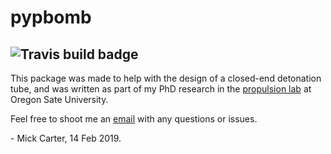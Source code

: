 # pypbomb
![Travis build badge](https://api.travis-ci.org/cartemic/pypbomb.svg?branch=master)
---
This package was made to help with the design of a closed-end detonation tube, and was written as part of my PhD research in the [propulsion lab](http://research.engr.oregonstate.edu/blunckgroup/propulsion-laboratory) at Oregon Sate University.

Feel free to shoot me an [email](mailto:cartemic@oregonstate.edu) with any questions or issues.

\- Mick Carter, 14 Feb 2019.
